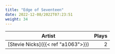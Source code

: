 ```yaml
---
title: "Edge of Seventeen"
date: 2022-12-08/2022T07:23:51
weight: 34
---
```




 Artist | Plays 
----- | -----:
[Stevie Nicks]({{< ref "a1063">}}) | 2
